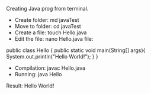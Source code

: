 Creating Java prog from terminal. 

* Create folder: md javaTest 
* Move to folder: cd javaTest
* Create a file: touch Hello.java
* Edit the file: nano Hello.java file:

public class Hello {
        public static void main(String[] args){
                System.out.println("Hello World!");
        }
}

* Compilation: javac Hello.java
* Running: java Hello

Result: Hello World!
